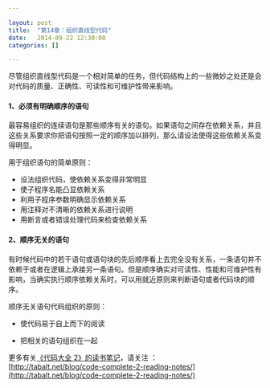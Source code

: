 ```yaml
---

layout: post
title:  "第14章：组织直线型代码"
date:   2014-09-22 12:30:00
categories: []

---
```



尽管组织直线型代码是一个相对简单的任务，但代码结构上的一些微妙之处还是会对代码的质量、正确性、可读性和可维护性带来影响。

#### 1、必须有明确顺序的语句


最容易组织的连续语句是那些顺序有关的语句。如果语句之间存在依赖关系，并且这些关系要求你把语句按照一定的顺序加以排列，那么请设法使得这些依赖关系变得明显。

用于组织语句的简单原则：

* 设法组织代码，使依赖关系变得非常明显
* 使子程序名能凸显依赖关系
* 利用子程序参数明确显示依赖关系
* 用注释对不清晰的依赖关系进行说明
* 用断言或者错误处理代码来检查依赖关系


#### 2、顺序无关的语句

有时候代码中的若干语句或语句块的先后顺序看上去完全没有关系，一条语句并不依赖于或者在逻辑上承接另一条语句。但是顺序确实对可读性、性能和可维护性有影响，当确实执行顺序依赖关系时，可以用就近原则来判断语句或者代码块的顺序。

顺序无关语句代码组织的原则：

* 使代码易于自上而下的阅读

* 把相关的语句组织在一起



更多有关[《代码大全 2》的读书笔记](http://tabalt.net/blog/code-complete-2-reading-notes/)，请关注 ：  
[http://tabalt.net/blog/code-complete-2-reading-notes/](http://tabalt.net/blog/code-complete-2-reading-notes/)




